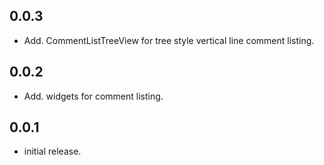 ## 0.0.3
* Add. CommentListTreeView for tree style vertical line comment listing.

## 0.0.2
* Add. widgets for comment listing.

## 0.0.1
* initial release.
